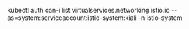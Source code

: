 kubectl auth can-i list virtualservices.networking.istio.io --as=system:serviceaccount:istio-system:kiali -n istio-system
